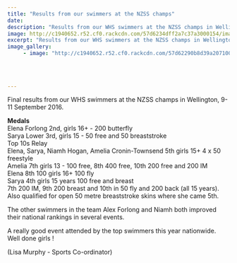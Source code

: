 ```yaml
---
title: "Results from our swimmers at the NZSS champs"
date: 
description: "Results from our WHS swimmers at the NZSS champs in Wellington, 9-11 September 2016..."
image: http://c1940652.r52.cf0.rackcdn.com/57d6234dff2a7c37a3000154/images.png
excerpt: "Results from our WHS swimmers at the NZSS champs in Wellington, 9-11 September 2016."
image_gallery:
     - image: "http://c1940652.r52.cf0.rackcdn.com/57d62290b8d39a2071001d0e/9197Secondary-Schools-Banner-2016.jpg"
    
    
    
    
---
```


<p>Final results from our WHS swimmers at the NZSS champs in Wellington, 9-11 September 2016.</p>
<p><strong>Medals</strong><br /><span>Elena Forlong 2nd, girls 16+ - 200 butterfly</span><br /><span>Sarya Lower 3rd, girls 15 - 50 free and 50 breaststroke</span><br /><span>Top 10s Relay&nbsp;</span><span class="text_exposed_show"><br />Elena, Sarya, Niamh Hogan, Amelia Cronin-Townsend 5th girls 15+ 4 x 50 freestyle<br />Amelia 7th girls 13 - 100 free, 8th 400 free, 10th 200 free and 200 IM<br />Elena 8th 100 girls 16+ 100 fly<br />Sarya 4th girls 15 years 100 free and breast<br />7th 200 IM, 9th 200 breast and 10th in 50 fly and 200 back (all 15 years). Also qualified for open 50 metre breaststroke skins where she came 5th.&nbsp;<br /></span></p>
<p><span class="text_exposed_show">The other swimmers in the team Alex Forlong and Niamh both improved their national rankings in several events.&nbsp;<br /></span></p>
<p><span class="text_exposed_show">A really good event attended by the top swimmers this year nationwide.<br />Well done girls !</span></p>
<p><span class="text_exposed_show">(Lisa Murphy - Sports Co-ordinator)</span></p>


